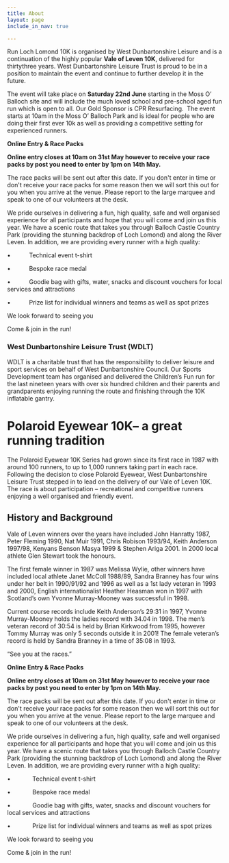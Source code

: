 ```yaml
---
title: About
layout: page
include_in_nav: true

---
```

Run Loch Lomond 10K is organised by West Dunbartonshire Leisure and is a continuation of the highly popular **Vale of Leven 10K**, delivered for thirtythree years. West Dunbartonshire Leisure Trust is proud to be in a position to maintain the event and continue to further develop it in the future.

The event will take place on **Saturday 22nd June** starting in the Moss O’ Balloch site and will include the much loved school and pre-school aged fun run which is open to all. Our Gold Sponsor is CPR Resurfacing.  The event starts at 10am in the Moss O’ Balloch Park and is ideal for people who are doing their first ever 10k as well as providing a competitive setting for experienced runners.

**Online Entry & Race Packs**

**Online entry closes at 10am on 31st May however to receive your race packs by post you need to enter by 1pm on 14th May.**

The race packs will be sent out after this date. If you don't enter in time or don't receive your race packs for some reason then we will sort this out for you when you arrive at the venue. Please report to the large marquee and speak to one of our volunteers at the desk.

We pride ourselves in delivering a fun, high quality, safe and well organised experience for all participants and hope that you will come and join us this year. We have a scenic route that takes you through Balloch Castle Country Park (providing the stunning backdrop of Loch Lomond) and along the River Leven. In addition, we are providing every runner with a high quality:

•           Technical event t-shirt

•           Bespoke race medal

•           Goodie bag with gifts, water, snacks and discount vouchers for local services and attractions

•           Prize list for individual winners and teams as well as spot prizes

We look forward to seeing you

Come & join in the run!

### **West Dunbartonshire Leisure Trust (WDLT)**

WDLT is a charitable trust that has the responsibility to deliver leisure and sport services on behalf of West Dunbartonshire Council. Our Sports Development team has organised and delivered the Children’s Fun run for the last nineteen years with over six hundred children and their parents and grandparents enjoying running the route and finishing through the 10K inflatable gantry.

# Polaroid Eyewear 10K– a great running tradition

The Polaroid Eyewear 10K Series had grown since its first race in 1987 with around 100 runners, to up to 1,000 runners taking part in each race. Following the decision to close Polaroid Eyewear, West Dunbartonshire Leisure Trust stepped in to lead on the delivery of our Vale of Leven 10K. The race is about participation – recreational and competitive runners enjoying a well organised and friendly event.

## History and Background

Vale of Leven winners over the years have included John Hanratty 1987, Peter Fleming 1990, Nat Muir 1991, Chris Robison 1993/94, Keith Anderson 1997/98, Kenyans Benson Masya 1999 & Stephen Ariga 2001. In 2000 local athlete Glen Stewart took the honours.

The first female winner in 1987 was Melissa Wylie, other winners have included local athlete Janet McColl 1988/89, Sandra Branney has four wins under her belt in 1990/91/92 and 1996 as well as a 1st lady veteran in 1993 and 2000, English internationalist Heather Heasman won in 1997 with Scotland’s own Yvonne Murray-Mooney was successful in 1998.

Current course records include Keith Anderson’s 29:31 in 1997, Yvonne Murray-Mooney holds the ladies record with 34.04 in 1998. The men’s veteran record of 30:54 is held by Brian Kirkwood from 1995, however Tommy Murray was only 5 seconds outside it in 2001! The female veteran’s record is held by Sandra Branney in a time of 35:08 in 1993.

“See you at the races.”

**Online Entry & Race Packs**

**Online entry closes at 10am on 31st May however to receive your race packs by post you need to enter by 1pm on 14th May.**

The race packs will be sent out after this date. If you don't enter in time or don't receive your race packs for some reason then we will sort this out for you when you arrive at the venue. Please report to the large marquee and speak to one of our volunteers at the desk.

We pride ourselves in delivering a fun, high quality, safe and well organised experience for all participants and hope that you will come and join us this year. We have a scenic route that takes you through Balloch Castle Country Park (providing the stunning backdrop of Loch Lomond) and along the River Leven. In addition, we are providing every runner with a high quality:

•             Technical event t-shirt

•             Bespoke race medal

•             Goodie bag with gifts, water, snacks and discount vouchers for local services and attractions

•             Prize list for individual winners and teams as well as spot prizes

We look forward to seeing you

Come & join in the run!